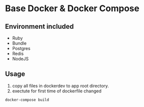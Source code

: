 # Base Docker & Docker Compose

## Environment included
- Ruby
- Bundle
- Postgres
- Redis
- NodeJS

## Usage
1. copy all files in dockerdev to app root directory.
2. exectute for first time of dockerfile changed

```bash
docker-compose build
``` 


